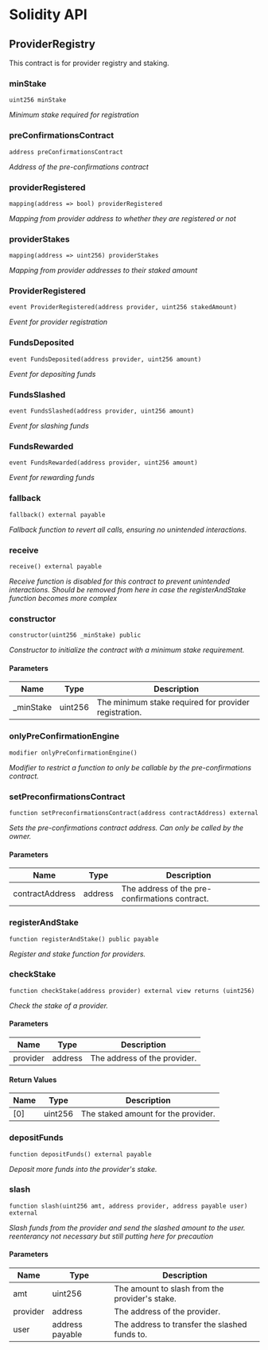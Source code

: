 # Solidity API

## ProviderRegistry

This contract is for provider registry and staking.

### minStake

```solidity
uint256 minStake
```

_Minimum stake required for registration_

### preConfirmationsContract

```solidity
address preConfirmationsContract
```

_Address of the pre-confirmations contract_

### providerRegistered

```solidity
mapping(address => bool) providerRegistered
```

_Mapping from provider address to whether they are registered or not_

### providerStakes

```solidity
mapping(address => uint256) providerStakes
```

_Mapping from provider addresses to their staked amount_

### ProviderRegistered

```solidity
event ProviderRegistered(address provider, uint256 stakedAmount)
```

_Event for provider registration_

### FundsDeposited

```solidity
event FundsDeposited(address provider, uint256 amount)
```

_Event for depositing funds_

### FundsSlashed

```solidity
event FundsSlashed(address provider, uint256 amount)
```

_Event for slashing funds_

### FundsRewarded

```solidity
event FundsRewarded(address provider, uint256 amount)
```

_Event for rewarding funds_

### fallback

```solidity
fallback() external payable
```

_Fallback function to revert all calls, ensuring no unintended interactions._

### receive

```solidity
receive() external payable
```

_Receive function is disabled for this contract to prevent unintended interactions.
Should be removed from here in case the registerAndStake function becomes more complex_

### constructor

```solidity
constructor(uint256 _minStake) public
```

_Constructor to initialize the contract with a minimum stake requirement._

#### Parameters

| Name | Type | Description |
| ---- | ---- | ----------- |
| _minStake | uint256 | The minimum stake required for provider registration. |

### onlyPreConfirmationEngine

```solidity
modifier onlyPreConfirmationEngine()
```

_Modifier to restrict a function to only be callable by the pre-confirmations contract._

### setPreconfirmationsContract

```solidity
function setPreconfirmationsContract(address contractAddress) external
```

_Sets the pre-confirmations contract address. Can only be called by the owner._

#### Parameters

| Name | Type | Description |
| ---- | ---- | ----------- |
| contractAddress | address | The address of the pre-confirmations contract. |

### registerAndStake

```solidity
function registerAndStake() public payable
```

_Register and stake function for providers._

### checkStake

```solidity
function checkStake(address provider) external view returns (uint256)
```

_Check the stake of a provider._

#### Parameters

| Name | Type | Description |
| ---- | ---- | ----------- |
| provider | address | The address of the provider. |

#### Return Values

| Name | Type | Description |
| ---- | ---- | ----------- |
| [0] | uint256 | The staked amount for the provider. |

### depositFunds

```solidity
function depositFunds() external payable
```

_Deposit more funds into the provider's stake._

### slash

```solidity
function slash(uint256 amt, address provider, address payable user) external
```

_Slash funds from the provider and send the slashed amount to the user.
reenterancy not necessary but still putting here for precaution_

#### Parameters

| Name | Type | Description |
| ---- | ---- | ----------- |
| amt | uint256 | The amount to slash from the provider's stake. |
| provider | address | The address of the provider. |
| user | address payable | The address to transfer the slashed funds to. |

